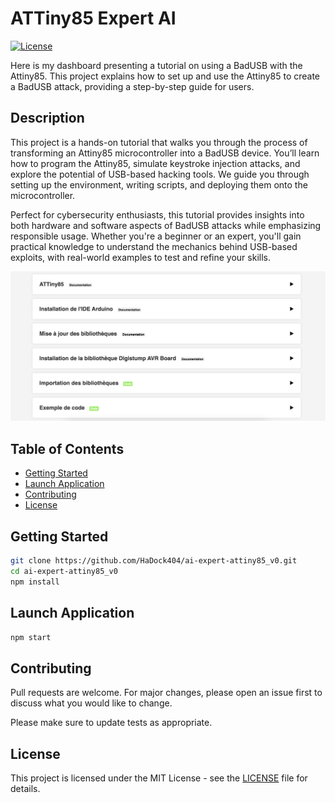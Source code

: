 # ATTiny85 Expert AI

[![License](https://img.shields.io/badge/license-MIT-blue.svg)](LICENSE)

Here is my dashboard presenting a tutorial on using a BadUSB with the Attiny85. This project explains how to set up and use the Attiny85 to create a BadUSB attack, providing a step-by-step guide for users.   

## Description  

This project is a hands-on tutorial that walks you through the process of transforming an Attiny85 microcontroller into a BadUSB device. You’ll learn how to program the Attiny85, simulate keystroke injection attacks, and explore the potential of USB-based hacking tools. We guide you through setting up the environment, writing scripts, and deploying them onto the microcontroller.  

Perfect for cybersecurity enthusiasts, this tutorial provides insights into both hardware and software aspects of BadUSB attacks while emphasizing responsible usage. Whether you're a beginner or an expert, you'll gain practical knowledge to understand the mechanics behind USB-based exploits, with real-world examples to test and refine your skills.  

![Example](./documentation/Image1.png)

## Table of Contents

- [Getting Started](#Getting-Started)
- [Launch Application](#Launch-Application)
- [Contributing](#Contributing)
- [License](#License)  

## Getting Started    

```bash
git clone https://github.com/HaDock404/ai-expert-attiny85_v0.git
cd ai-expert-attiny85_v0
npm install
```  

## Launch Application    

```bash
npm start
```  

## Contributing

Pull requests are welcome. For major changes, please open an issue first
to discuss what you would like to change.

Please make sure to update tests as appropriate.

## License  

This project is licensed under the MIT License - see the [LICENSE](./LICENSE) file for details.